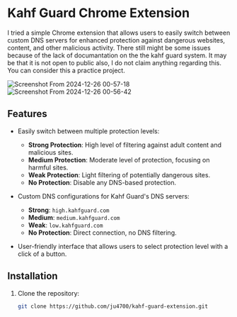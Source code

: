 # Kahf Guard Chrome Extension

I tried a simple Chrome extension that allows users to easily switch between custom DNS servers for enhanced protection against dangerous websites, content, and other malicious activity.
There still might be some issues because of the lack of documantation on the the kahf guard system. It may be that it is not open to public also, I do not claim anything regarding this. You can consider this a practice project.

![Screenshot From 2024-12-26 00-57-18](https://github.com/user-attachments/assets/390a3c6b-23f2-4387-8569-1512cbfbf4a7)
![Screenshot From 2024-12-26 00-56-42](https://github.com/user-attachments/assets/8a58e028-de95-4306-9bfe-a4ed34650400)

## Features

- Easily switch between multiple protection levels:
  - **Strong Protection**: High level of filtering against adult content and malicious sites.
  - **Medium Protection**: Moderate level of protection, focusing on harmful sites.
  - **Weak Protection**: Light filtering of potentially dangerous sites.
  - **No Protection**: Disable any DNS-based protection.
  
- Custom DNS configurations for Kahf Guard's DNS servers:
  - **Strong**: `high.kahfguard.com`
  - **Medium**: `medium.kahfguard.com`
  - **Weak**: `low.kahfguard.com`
  - **No Protection**: Direct connection, no DNS filtering.

- User-friendly interface that allows users to select protection level with a click of a button.

## Installation

1. Clone the repository:
   ```bash
   git clone https://github.com/ju4700/kahf-guard-extension.git
